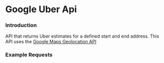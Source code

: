 # Google Uber Api

### Introduction
API that returns Uber estimates for a defined start and end address. This API uses the [Google Maps Geolocation API](https://developers.google.com/maps/documentation/geolocation/intro)



### Example Requests

